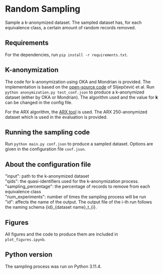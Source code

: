 # Random Sampling
Sample a k-anonymized dataset. The sampled dataset has, for each equivalence class, a certain amount of random records removed.

## Requirements
For the dependencies, run ``pip install -r requirements.txt``.

## K-anonymization
The code for k-anonymization using OKA and Mondrian is provided. The implementation is based on the [open-source code](https://github.com/fhstp/k-AnonML) of Slijepčević et al. 
Run ``python anonymization.py test_conf.json`` to produce a k-anonymized dataset (either by OKA or Mondrian). The algorithm used and the value for **k** can be changed in the config file.

For the ARX algorithm, the [ARX tool](https://github.com/arx-deidentifier/arx/) is used. The ARX 250-anonymized dataset which is used in the evaluation is provided.

## Running the sampling code
Run ``python main.py conf.json`` to produce a sampled dataset.
Options are given in the configuration file ``conf.json``.

## About the configuration file
"input": path to the k-anonymized dataset  
"qids": the quasi-identifiers used for the k-anonymization process.  
"sampling_percentage": the percentage of records to remove from each equivalence class  
"num_experiments": number of times the sampling process will be run  
"id": affects the name of the output. The output file of the i-th run follows the naming schema {id}\_\{dataset name\}\_t\_\{i}.  

## Figures
All figures and the code to produce them are included in ``plot_figures.ipynb``.
## Python version
The sampling process was run on Python 3.11.4.


